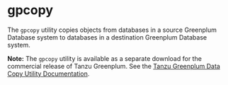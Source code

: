 # gpcopy 

The `gpcopy` utility copies objects from databases in a source Greenplum Database system to databases in a destination Greenplum Database system.

**Note:** The `gpcopy` utility is available as a separate download for the commercial release of Tanzu Greenplum. See the [Tanzu Greenplum Data Copy Utility Documentation](https://docs.vmware.com/en/VMware-Greenplum-Data-Copy-Utility/index.html).

